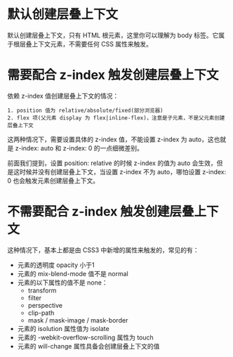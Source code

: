 # 默认创建层叠上下文

默认创建层叠上下文，只有 HTML 根元素，这里你可以理解为 body 标签。它属于根层叠上下文元素，不需要任何 CSS 属性来触发。



# 需要配合 z-index 触发创建层叠上下文

依赖 z-index 值创建层叠上下文的情况：

    1. position 值为 relative/absolute/fixed(部分浏览器)
    2. flex 项(父元素 display 为 flex|inline-flex)，注意是子元素，不是父元素创建层叠上下文

这两种情况下，需要设置具体的 z-index 值，不能设置 z-index 为 auto，这也就是 z-index: auto 和 z-index: 0 的一点细微差别。

前面我们提到，设置 position: relative 的时候 z-index 的值为 auto 会生效，但是这时候并没有创建层叠上下文，当设置 z-index 不为 auto，哪怕设置 z-index: 0 也会触发元素创建层叠上下文。



# 不需要配合 z-index 触发创建层叠上下文

这种情况下，基本上都是由 CSS3 中新增的属性来触发的，常见的有：

- 元素的透明度 opacity 小于1
- 元素的 mix-blend-mode 值不是 normal
- 元素的以下属性的值不是 none：
  - transform
  - filter
  - perspective
  - clip-path
  - mask / mask-image / mask-border
- 元素的 isolution 属性值为 isolate
- 元素的 -webkit-overflow-scrolling 属性为 touch
- 元素的 will-change 属性具备会创建层叠上下文的值

 

